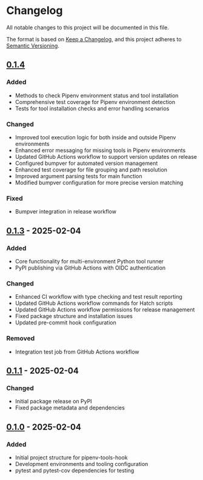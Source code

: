 # Changelog

All notable changes to this project will be documented in this file.

The format is based on [Keep a Changelog](https://keepachangelog.com/en/1.0.0/),
and this project adheres to [Semantic Versioning](https://semver.org/spec/v2.0.0.html).

## [0.1.4]

### Added
- Methods to check Pipenv environment status and tool installation
- Comprehensive test coverage for Pipenv environment detection
- Tests for tool installation checks and error handling scenarios

### Changed
- Improved tool execution logic for both inside and outside Pipenv environments
- Enhanced error messaging for missing tools in Pipenv environments
- Updated GitHub Actions workflow to support version updates on release
- Configured bumpver for automated version management
- Enhanced test coverage for file grouping and path resolution
- Improved argument parsing tests for main function
- Modified bumpver configuration for more precise version matching

### Fixed
- Bumpver integration in release workflow

## [0.1.3] - 2025-02-04

### Added
- Core functionality for multi-environment Python tool runner
- PyPI publishing via GitHub Actions with OIDC authentication

### Changed
- Enhanced CI workflow with type checking and test result reporting
- Updated GitHub Actions workflow commands for Hatch scripts
- Updated GitHub Actions workflow permissions for release management
- Fixed package structure and installation issues
- Updated pre-commit hook configuration

### Removed
- Integration test job from GitHub Actions workflow

## [0.1.1] - 2025-02-04

### Changed
- Initial package release on PyPI
- Fixed package metadata and dependencies

## [0.1.0] - 2025-02-04

### Added
- Initial project structure for pipenv-tools-hook
- Development environments and tooling configuration
- pytest and pytest-cov dependencies for testing

[0.1.4]: https://github.com/macieyng/pipenv-tools-hook/compare/v0.1.3...v0.1.4
[0.1.3]: https://github.com/macieyng/pipenv-tools-hook/compare/v0.1.1...v0.1.3
[0.1.1]: https://github.com/macieyng/pipenv-tools-hook/compare/v0.1.0...v0.1.1
[0.1.0]: https://github.com/macieyng/pipenv-tools-hook/releases/tag/v0.1.0

